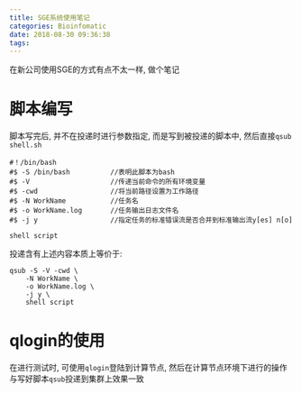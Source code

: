 ```yaml
---
title: SGE系统使用笔记
categories: Bioinfomatic
date: 2018-08-30 09:36:38
tags:
---
```


在新公司使用SGE的方式有点不太一样, 做个笔记

<!-- more -->

# 脚本编写

脚本写完后, 并不在投递时进行参数指定, 而是写到被投递的脚本中, 然后直接`qsub shell.sh`

```shell
#！/bin/bash
#$ -S /bin/bash          //表明此脚本为bash
#$ -V                    //传递当前命令的所有环境变量
#$ -cwd                  //将当前路径设置为工作路径
#$ -N WorkName           //任务名
#$ -o WorkName.log       //任务输出日志文件名
#$ -j y                  //指定任务的标准错误流是否合并到标准输出流y[es] n[o]

shell script
```

投递含有上述内容本质上等价于:

```shell
qsub -S -V -cwd \
    -N WorkName \
    -o WorkName.log \
    -j y \
    shell script
```

# qlogin的使用

在进行测试时, 可使用`qlogin`登陆到计算节点, 然后在计算节点环境下进行的操作与写好脚本`qsub`投递到集群上效果一致